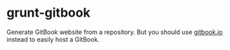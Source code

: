 grunt-gitbook
=============

Generate GitBook website from a repository. But you should use [gitbook.io](https://www.gitbook.io) instead to easily host a GitBook.

